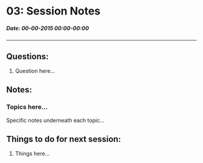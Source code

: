 # 03: Session Notes #
##### Date: 00-00-2015 00:00-00:00 #####
-------------------------------------------------


## Questions: ###

1. Question here...



## Notes: ##

### Topics here... ###

Specific notes underneath each topic...




## Things to do for next session: ##

1. Things here...



